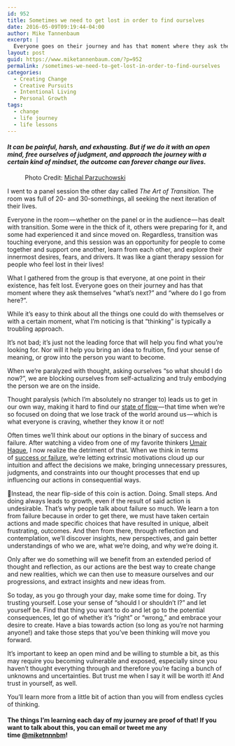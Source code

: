 ```yaml
---
id: 952
title: Sometimes we need to get lost in order to find ourselves
date: 2016-05-09T09:19:44-04:00
author: Mike Tannenbaum
excerpt: |
  Everyone goes on their journey and has that moment where they ask themselves “what’s next?” and “where do I go from here?”. And that's perfectly OK—and probably "normal."
layout: post
guid: https://www.miketannenbaum.com/?p=952
permalink: /sometimes-we-need-to-get-lost-in-order-to-find-ourselves
categories:
  - Creating Change
  - Creative Pursuits
  - Intentional Living
  - Personal Growth
tags:
  - change
  - life journey
  - life lessons
---
```

<!-- wp:heading {"level":4} -->
<h4 id="b6df"><em>It can be painful, harsh, and exhausting. But if we do it with an open mind, free ourselves of judgment, and approach the journey with a certain kind of mindset, the outcome can forever change our&nbsp;lives.</em></h4>
<!-- /wp:heading -->

<!-- wp:image {"linkDestination":"custom"} -->
<figure class="wp-block-image"><img src="https://cdn-images-1.medium.com/max/2600/1*AKElNywdg-ChqrXRHtdLNA.jpeg" alt=""/><figcaption>Photo Credit:&nbsp;<a href="https://unsplash.com/photos/N-gUoCHRG9A" rel="noreferrer noopener" target="_blank">Michal Parzuchowski</a></figcaption></figure>
<!-- /wp:image -->

<!-- wp:paragraph -->
<p>I went to a panel session the other day called&nbsp;<em>The Art of Transition.</em>&nbsp;The room was full of 20- and 30-somethings, all seeking the next iteration of their lives.</p>
<!-- /wp:paragraph -->

<!-- wp:paragraph -->
<p>Everyone in the room — whether on the panel or in the audience — has dealt with transition. Some were in the thick of it, others were preparing for it, and some had experienced it and since moved on. Regardless, transition was touching everyone, and this session was an opportunity for people to come together and support one another, learn from each other, and explore their innermost desires, fears, and drivers. It was like a giant therapy session for people who feel lost in their lives!</p>
<!-- /wp:paragraph -->

<!-- wp:paragraph -->
<p>What I gathered from the group is that everyone, at one point in their existence, has felt lost. Everyone goes on their journey and has that moment where they ask themselves “what’s next?” and “where do I go from here?”.</p>
<!-- /wp:paragraph -->

<!-- wp:paragraph -->
<p>While it’s easy to think about all the things one could do with themselves or with a certain moment, what I’m noticing is that “thinking” is typically a troubling approach.</p>
<!-- /wp:paragraph -->

<!-- wp:paragraph -->
<p>It’s not bad; it’s just not the leading force that will help you find what you’re looking for. Nor will it help you bring an idea to fruition, find your sense of meaning, or grow into the person you want to become.</p>
<!-- /wp:paragraph -->

<!-- wp:paragraph -->
<p>When we’re paralyzed with thought, asking ourselves “so what should I do now?”, we are blocking ourselves from self-actualizing and truly embodying the person we are on the inside.</p>
<!-- /wp:paragraph -->

<!-- wp:paragraph -->
<p>Thought paralysis (which I’m absolutely no stranger to) leads us to get in our own way, making it hard to find our&nbsp;<a href="http://www.ted.com/talks/mihaly_csikszentmihalyi_on_flow?language=en" rel="noreferrer noopener" target="_blank">state of flow </a>— that time when we’re so focused on doing that we lose track of the world around us — which is what everyone is craving, whether they know it or not!</p>
<!-- /wp:paragraph -->

<!-- wp:paragraph -->
<p>Often times we’ll think about our options in the binary of success and failure. After watching a video from one of my favorite thinkers&nbsp;<a href="http://twitter.com/umairh" rel="noreferrer noopener" target="_blank">Umair Haque</a>, I now realize the detriment of that. When we think in terms of&nbsp;<a href="https://www.youtube.com/watch?v=3umE-cD3D64" rel="noreferrer noopener" target="_blank">success or failure</a>, we’re letting extrinsic motivations cloud up our intuition and affect the decisions we make, bringing unnecessary pressures, judgments, and constraints into our thought processes that end up influencing our actions in consequential ways.</p>
<!-- /wp:paragraph -->

<!-- wp:paragraph -->
<p>Instead, the near flip-side of this coin is action. Doing. Small steps. And doing always leads to growth, even if the result of said action is undesirable. That’s why people talk about failure so much. We learn a ton from failure because in order to get there, we must have taken certain actions and made specific choices that have resulted in unique, albeit frustrating, outcomes. And then from there, through reflection and contemplation, we’ll discover insights, new perspectives, and gain better understandings of who we are, what we’re doing, and why we’re doing it.</p>
<!-- /wp:paragraph -->

<!-- wp:paragraph -->
<p>Only after we do something will we benefit from an extended period of thought and reflection, as our actions are the best way to create change and new realities, which we can then use to measure ourselves and our progressions, and extract insights and new ideas from.</p>
<!-- /wp:paragraph -->

<!-- wp:paragraph -->
<p>So today, as you go through your day, make some time for doing. Try trusting yourself. Lose your sense of “should I or shouldn’t I?” and let yourself be. Find that thing you want to do and let go to the potential consequences, let go of whether it’s “right” or “wrong,” and embrace your desire to create. Have a bias towards action (so long as you’re not harming anyone!) and take those steps that you’ve been thinking will move you forward.</p>
<!-- /wp:paragraph -->

<!-- wp:paragraph -->
<p>It’s important to keep an open mind and be willing to stumble a bit, as this may require you becoming vulnerable and exposed, especially since you haven’t thought everything through and therefore you’re facing a bunch of unknowns and uncertainties. But trust me when I say it will be worth it! And trust in yourself, as well.</p>
<!-- /wp:paragraph -->

<!-- wp:paragraph -->
<p>You’ll learn more from a little bit of action than you will from endless cycles of thinking.</p>
<!-- /wp:paragraph -->

<!-- wp:heading {"level":4} -->
<h4 id="0f44">The things I’m learning each day of my journey are proof of that! If you want to talk about this, you can email or tweet me any time&nbsp;<a href="http://twitter.com/miketnnnbm" rel="noreferrer noopener" target="_blank">@miketnnnbm</a>!</h4>
<!-- /wp:heading -->
